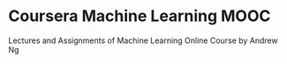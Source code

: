 # Coursera Machine Learning MOOC
Lectures and Assignments of Machine Learning Online Course by Andrew Ng
